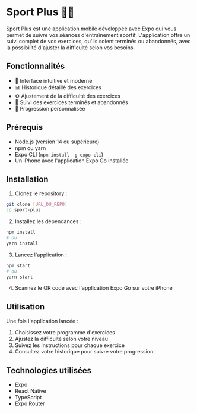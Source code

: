 # Sport Plus 🏋️‍♂️

Sport Plus est une application mobile développée avec Expo qui vous permet de suivre vos séances d'entraînement sportif. L'application offre un suivi complet de vos exercices, qu'ils soient terminés ou abandonnés, avec la possibilité d'ajuster la difficulté selon vos besoins.

## Fonctionnalités

- 📱 Interface intuitive et moderne
- 📊 Historique détaillé des exercices
- ⚙️ Ajustement de la difficulté des exercices
- 📝 Suivi des exercices terminés et abandonnés
- 🎯 Progression personnalisée

## Prérequis

- Node.js (version 14 ou supérieure)
- npm ou yarn
- Expo CLI (`npm install -g expo-cli`)
- Un iPhone avec l'application Expo Go installée

## Installation

1. Clonez le repository :
```bash
git clone [URL_DU_REPO]
cd sport-plus
```

2. Installez les dépendances :
```bash
npm install
# ou
yarn install
```

3. Lancez l'application :
```bash
npm start
# ou
yarn start
```

4. Scannez le QR code avec l'application Expo Go sur votre iPhone

## Utilisation

Une fois l'application lancée :
1. Choisissez votre programme d'exercices
2. Ajustez la difficulté selon votre niveau
3. Suivez les instructions pour chaque exercice
4. Consultez votre historique pour suivre votre progression

## Technologies utilisées

- Expo
- React Native
- TypeScript
- Expo Router
